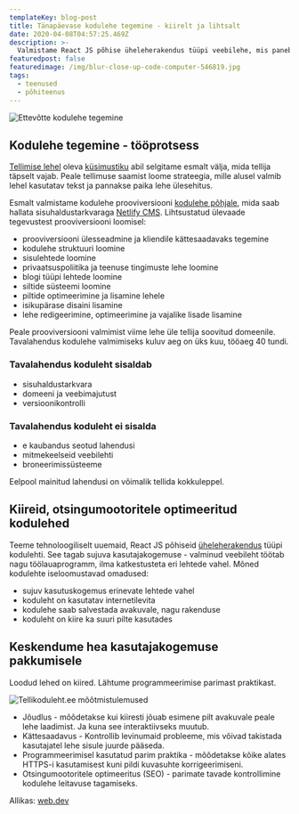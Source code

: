 ```yaml
---
templateKey: blog-post
title: Tänapäevase kodulehe tegemine - kiirelt ja lihtsalt
date: 2020-04-08T04:57:25.469Z
description: >-
  Valmistame React JS põhise üheleherakendus tüüpi veebilehe, mis paneb rõhku heale kasutuskogemusele. Leht on konkurentsivõimeline interneti otsingus.
featuredpost: false
featuredimage: /img/blur-close-up-code-computer-546819.jpg
tags:
  - teenused
  - põhiteenus
---
```


![Ettevõtte kodulehe tegemine](/img/kodulehe-tegemine-sisu-loomine.jpg "Ettevõtte kodulehe tegemine")

## Kodulehe tegemine - tööprotsess

[Tellimise lehel](https://tellikoduleht.ee/kodulehe-tellimine/) oleva [küsimustiku](https://docs.google.com/forms/d/e/1FAIpQLSe9TPVo1_SMyTlpZ6Vo0StZv0H5aoo2-K_P01o9woEdOdUsMA/viewform) abil selgitame esmalt välja, mida tellija täpselt vajab. Peale tellimuse saamist loome strateegia, mille alusel valmib lehel kasutatav tekst ja pannakse paika lehe ülesehitus.

Esmalt valmistame kodulehe prooviversiooni [kodulehe põhjale](https://github.com/netlify-templates/gatsby-starter-netlify-cms), mida saab hallata sisuhaldustarkvaraga [Netlify CMS](https://www.netlifycms.org/). Lihtsustatud ülevaade tegevustest prooviversiooni loomisel:

- prooviversiooni ülesseadmine ja kliendile kättesaadavaks tegemine
- kodulehe struktuuri loomine
- sisulehtede loomine
- privaatsuspoliitika ja teenuse tingimuste lehe loomine
- blogi tüüpi lehtede loomine
- siltide süsteemi loomine
- piltide optimeerimine ja lisamine lehele
- isikupärase disaini lisamine
- lehe redigeerimine, optimeerimine ja vajalike lisade lisamine

Peale prooviversiooni valmimist viime lehe üle tellija soovitud domeenile. Tavalahendus kodulehe valmimiseks kuluv aeg on üks kuu, tööaeg 40 tundi.

### Tavalahendus koduleht sisaldab

- sisuhaldustarkvara
- domeeni ja veebimajutust
- versioonikontrolli

### Tavalahendus koduleht ei sisalda

- e kaubandus seotud lahendusi
- mitmekeelseid veebilehti
- broneerimissüsteeme

Eelpool mainitud lahendusi on võimalik tellida kokkuleppel.

## Kiireid, otsingumootoritele optimeeritud kodulehed

Teeme tehnoloogiliselt uuemaid, React JS põhiseid [üheleherakendus](https://et.wikipedia.org/wiki/%C3%9Cheleherakendus) tüüpi kodulehti. See tagab sujuva kasutajakogemuse - valminud veebileht töötab nagu töölauaprogramm, ilma katkestusteta eri lehtede vahel.
Mõned kodulehte iseloomustavad omadused:

- sujuv kasutuskogemus erinevate lehtede vahel
- koduleht on kasutatav internetilevita
- kodulehe saab salvestada avakuvale, nagu rakenduse
- koduleht on kiire ka suuri pilte kasutades

## Keskendume hea kasutajakogemuse pakkumisele

Loodud lehed on kiired. Lähtume programmeerimise parimast praktikast.

![Tellikoduleht.ee mõõtmistulemused](/img/tellikoduleht.ee-mõõtmistulemused.png "Tellikoduleht.ee mõõtmistulemused")

- Jõudlus - mõõdetakse kui kiiresti jõuab esimene pilt avakuvale peale lehe laadimist. Ja kuna see interaktiivseks muutub.
- Kättesaadavus - Kontrollib levinumaid probleeme, mis võivad takistada kasutajatel lehe sisule juurde pääseda.
- Programmeerimisel kasutatud parim praktika - mõõdetakse kõike alates HTTPS-i kasutamisest kuni pildi kuvasuhte korrigeerimiseni.
- Otsingumootoritele optimeeritus (SEO) - parimate tavade kontrollimine kodulehe leitavuse tagamiseks.

Allikas: [web.dev](https://web.dev/measure/)
